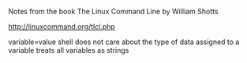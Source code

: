Notes from the book The Linux Command Line by William Shotts

http://linuxcommand.org/tlcl.php

variable=value
shell does not care about the type of data assigned to a variable
treats all variables as strings
